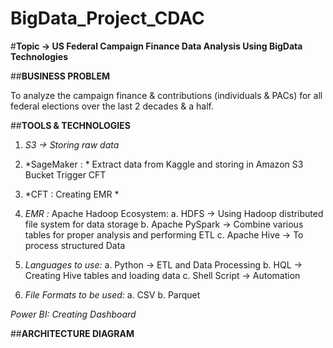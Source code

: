 # BigData_Project_CDAC

#**Topic -> US Federal Campaign Finance Data Analysis Using BigData Technologies**

##**BUSINESS PROBLEM**

To analyze the campaign finance & contributions (individuals & PACs) for all federal elections over the last 2 decades & a half.


##**TOOLS & TECHNOLOGIES**

1. *S3 → Storing raw data*

2. *SageMaker : *
Extract data from Kaggle and storing in Amazon S3 Bucket
Trigger CFT

3. *CFT : Creating EMR *

4. *EMR :*
  Apache Hadoop Ecosystem:
  a. HDFS → Using Hadoop distributed file system for data storage
  b. Apache PySpark → Combine various tables for proper analysis and performing ETL
  c. Apache Hive → To process structured Data

5. *Languages to use:*
  a. Python → ETL and Data Processing
  b. HQL → Creating Hive tables and loading data
  c. Shell Script → Automation

6. *File Formats to be used:*
  a. CSV
  b. Parquet

*Power BI: Creating Dashboard*




##**ARCHITECTURE DIAGRAM**

